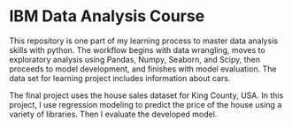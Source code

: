 # IBM Data Analysis Course
 
This repository is one part of my learning process to master data analysis skills with python.
The workflow begins with data wrangling, moves to exploratory analysis using Pandas, Numpy, Seaborn, and Scipy, then proceeds to model development, and finishes with model evaluation.
The data set for learning project includes information about cars.


The final project uses the house sales dataset for King County, USA. In this project, I use regression modeling to predict the price of the house using a variety of libraries. Then I evaluate the developed model.

